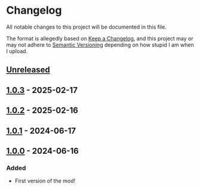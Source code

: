 # Changelog

All notable changes to this project will be documented in this file.

The format is allegedly based on [Keep a Changelog](https://keepachangelog.com/en/1.1.0/), and this project may or may not adhere to [Semantic Versioning](https://semver.org/spec/v2.0.0.html) depending on how stupid I am when I upload.

## [Unreleased]

## [1.0.3] - 2025-02-17

## [1.0.2] - 2025-02-16

## [1.0.1] - 2024-06-17

## [1.0.0] - 2024-06-16

### Added

- First version of the mod!

[unreleased]: https://github.com/Trev2/NemesisSkillIssue/compare/1.0.3...HEAD
[1.0.3]: https://github.com/Trev2/NemesisSkillIssue/compare/1.0.2...1.0.3
[1.0.2]: https://github.com/Trev2/NemesisSkillIssue/compare/1.0.1...1.0.2
[1.0.1]: https://github.com/Trev2/NemesisSkillIssue/compare/1.0.0...1.0.1
[1.0.0]: https://github.com/Trev2/NemesisSkillIssue/compare/b6659a9717f15de3ccfcbcd244c813d26d80aa77...1.0.0
